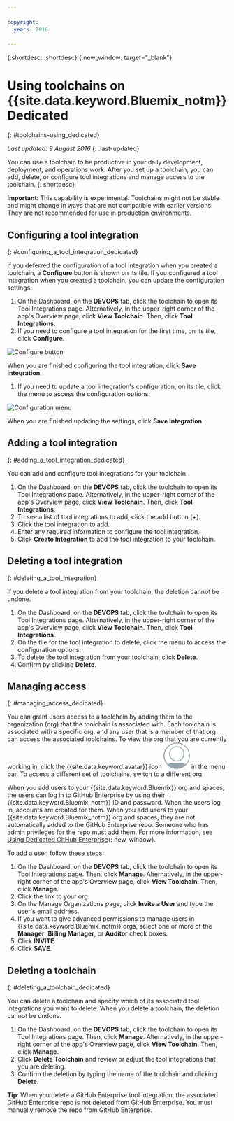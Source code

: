 ```yaml
---

copyright:
  years: 2016

---
```


{:shortdesc: .shortdesc}
{:new_window: target="_blank"}

# Using toolchains on {{site.data.keyword.Bluemix_notm}} Dedicated
{: #toolchains-using_dedicated}

*Last updated: 9 August 2016*
{: .last-updated}

You can use a toolchain to be productive in your daily development, deployment, and operations work. After you set up a toolchain, you can add, delete, or configure tool integrations and manage access to the toolchain.
{: shortdesc}

**Important**: This capability is experimental. Toolchains might not be stable and might change in ways that are not compatible with earlier versions. They are not recommended for use in production environments.  

## Configuring a tool integration
{: #configuring_a_tool_integration_dedicated}

If you deferred the configuration of a tool integration when you created a toolchain, a **Configure** button is shown on its tile. If you configured a tool integration when you created a toolchain, you can update the configuration settings.

1. On the Dashboard, on the **DEVOPS** tab, click the toolchain to open its Tool Integrations page. Alternatively, in the upper-right corner of the app's Overview page, click **View Toolchain**. Then, click **Tool Integrations**.
1. If you need to configure a tool integration for the first time, on its tile, click **Configure**.

  ![Configure button](images/toolchain_tile_configure.png)

 When you are finished configuring the tool integration, click **Save Integration**.
 
1. If you need to update a tool integration's configuration, on its tile, click the menu to access the configuration options.

  ![Configuration menu](images/toolchain_tile_menu.png)
 
 When you are finished updating the settings, click **Save Integration**.

## Adding a tool integration
{: #adding_a_tool_integration_dedicated}

You can add and configure tool integrations for your toolchain.

1. On the Dashboard, on the **DEVOPS** tab, click the toolchain to open its Tool Integrations page. Alternatively, in the upper-right corner of the app's Overview page, click **View Toolchain**. Then, click **Tool Integrations**.
1. To see a list of tool integrations to add, click the add button (+).
1. Click the tool integration to add.
1. Enter any required information to configure the tool integration. 
1. Click **Create Integration** to add the tool integration to your toolchain.

## Deleting a tool integration
{: #deleting_a_tool_integration}

If you delete a tool integration from your toolchain, the deletion cannot be undone. 

1. On the Dashboard, on the **DEVOPS** tab, click the toolchain to open its Tool Integrations page. Alternatively, in the upper-right corner of the app's Overview page, click **View Toolchain**. Then, click **Tool Integrations**.
1. On the tile for the tool integration to delete, click the menu to access the configuration options.
1. To delete the tool integration from your toolchain, click **Delete**.
1. Confirm by clicking **Delete**. 

## Managing access
{: #managing_access_dedicated}

You can grant users access to a toolchain by adding them to the organization (org) that the toolchain is associated with. Each toolchain is associated with a specific org, and any user that is a member of that org can access the associated toolchains. To view the org that you are currently working in, click the {{site.data.keyword.avatar}} icon ![Avatar icon](../icons/i-avatar-icon.svg) in the menu bar. To access a different set of toolchains, switch to a different org.

When you add users to your {{site.data.keyword.Bluemix}} org and spaces, the users can log in to GitHub Enterprise by using their {{site.data.keyword.Bluemix_notm}} ID and password. When the users log in, accounts are created for them. When you add users to your {{site.data.keyword.Bluemix_notm}} org and spaces, they are not automatically added to the GitHub Enterprise repo. Someone who has admin privileges for the repo must add them. For more information, see [Using Dedicated GitHub Enterprise](../toolchains/toolchains_integrations.html#ghe){: new_window}.

To add a user, follow these steps: 

1. On the Dashboard, on the **DEVOPS** tab, click the toolchain to open its Tool Integrations page. Then, click **Manage**. Alternatively, in the upper-right corner of the app's Overview page, click **View Toolchain**. Then, click **Manage**.  
1. Click the link to your org. 
1. On the Manage Organizations page, click **Invite a User** and type the user's email address.
1. If you want to give advanced permissions to manage users in {{site.data.keyword.Bluemix_notm}} orgs, select one or more of the **Manager**, **Billing Manager**, or **Auditor** check boxes.
1. Click **INVITE**.
1. Click **SAVE**.

## Deleting a toolchain
{: #deleting_a_toolchain_dedicated}

You can delete a toolchain and specify which of its associated tool integrations you want to delete. When you delete a toolchain, the deletion cannot be undone.

1. On the Dashboard, on the **DEVOPS** tab, click the toolchain to open its Tool Integrations page. Then, click **Manage**. Alternatively, in the upper-right corner of the app's Overview page, click **View Toolchain**. Then, click **Manage**.
1. Click **Delete Toolchain** and review or adjust the tool integrations that you are deleting.
1. Confirm the deletion by typing the name of the toolchain and clicking **Delete**.

 **Tip**: When you delete a GitHub Enterprise tool integration, the associated GitHub Enterprise repo is not deleted from GitHub Enterprise. You must manually remove the repo from GitHub Enterprise.
